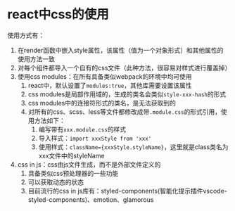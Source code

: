 # react中css的使用

使用方式有：

1. 在render函数中嵌入style属性，该属性（值为一个对象形式）和其他属性的使用方法一致
2. 对每个组件都导入一个自有的css文件（此种方法，很容易对样式进行覆盖掉）
3. 使用css modules：在所有具备类似webpack的环境中均可使用
   1. react中，默认设置了`modules:true`，其他库需要设置该属性
   2. css modules是局部作用域的，生成的类名会类似`style-xxx-hash`的形式
   3. css modules中的连接符形式的类名，是无法获取到的
   4. 对所有的css、scss、less等文件都修改成带`.module.css`的形式引用，使用方法如下：
      1. 编写带有`xxx.module.css`的样式
      2. 导入样式：`import xxxStyle from 'xxx'`
      3. 使用样式：`className={xxxStyle.styleName}`，这里就是class类名为xxx文件中的styleName
4. css in js：css由js文件生成，而不是外部文件定义的
   1. 具备类似css预处理器的一些功能
   2. 可以获取动态的状态
   3. 目前流行的css in js库有：styled-components(智能化提示插件vscode-styled-components)、emotion、glamorous